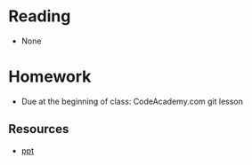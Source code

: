 # Reading

- None

# Homework

- Due at the beginning of class: CodeAcademy.com git lesson

## Resources

- [ppt](Lsn6.pptx)
